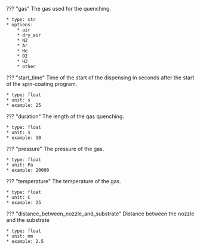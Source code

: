 ??? "gas"
    The gas used for the quenching.

    * type: str
    * options: 
        * air
        * dry_air
        * N2
        * Ar
        * He
        * O2
        * H2
        * other

??? "start_time"
    Time of the start of the dispensing in seconds after the start of the spin-coating program.

    * type: float
    * unit: s
    * example: 25

??? "duration"
    The length of the qas quenching.

    * type: float
    * unit: s
    * example: 10

??? "pressure"
    The pressure of the gas.

    * type: float
    * unit: Pa
    * example: 20000

??? "temperature"
    The temperature of the gas.

    * type: float
    * unit: C
    * example: 25

??? "distance_between_nozzle_and_substrate"
    Distance between the nozzle and the substrate

    * type: float
    * unit: mm
    * example: 2.5
